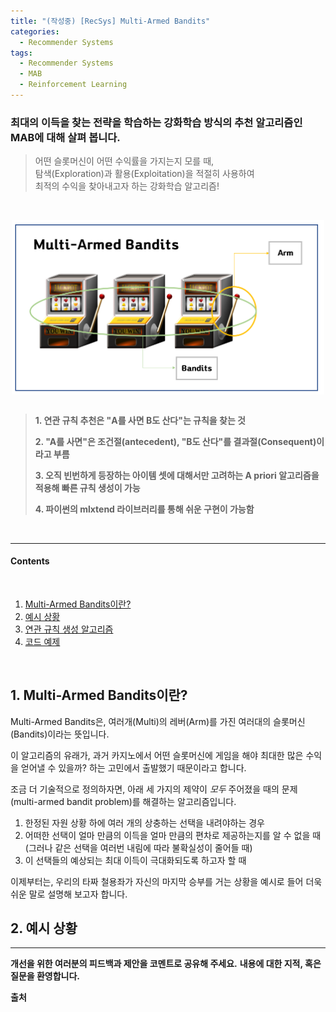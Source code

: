 ```yaml
---
title: "(작성중) [RecSys] Multi-Armed Bandits"
categories:
  - Recommender Systems
tags:
  - Recommender Systems  
  - MAB  
  - Reinforcement Learning  
---
```


### 최대의 이득을 찾는 전략을 학습하는 강화학습 방식의 추천 알고리즘인 MAB에 대해 살펴 봅니다.     


> 어떤 슬롯머신이 어떤 수익률을 가지는지 모를 때,  
> 탐색(Exploration)과 활용(Exploitation)을 적절히 사용하여  
> 최적의 수익을 찾아내고자 하는 강화학습 알고리즘!  

﻿


<center><img src="/assets/materials/recsys/mab/mab_1.png" align="center" alt="drawing" width="500"/></center>   

<br>

>  **1. 연관 규칙 추천은 "A를 사면 B도 산다"는 규칙을 찾는 것**  
>
>  **2. "A를 사면"은 조건절(antecedent), "B도 산다"를 결과절(Consequent)이라고 부름**  
>
>  **3. 오직 빈번하게 등장하는 아이템 셋에 대해서만 고려하는 A priori 알고리즘을 적용해 빠른 규칙 생성이 가능**  
>   
>  **4. 파이썬의 mlxtend 라이브러리를 통해 쉬운 구현이 가능함**  




<br/>

----

#### Contents  

<br/>

1.  [Multi-Armed Bandits이란?](#mab)  
2.  [예시 상황](#story)  
3.  [연관 규칙 생성 알고리즘](#logic)  
3.  [코드 예제](#example)  

<br />



<a id="mab"></a>

## 1. Multi-Armed Bandits이란?  

 Multi-Armed Bandits은, 여러개(Multi)의 레버(Arm)를 가진 여러대의 슬롯머신(Bandits)이라는 뜻입니다.

이 알고리즘의 유래가, 과거 카지노에서 어떤 슬롯머신에 게임을 해야 최대한 많은 수익을 얻어낼 수 있을까? 하는 고민에서 출발했기 때문이라고 합니다.  

조금 더 기술적으로 정의하자면, 아래 세 가지의 제약이 *모두* 주어졌을 때의 문제 (multi-armed bandit problem)를 해결하는 알고리즘입니다.    
1) 한정된 자원 상황 하에 여러 개의 상충하는 선택을 내려야하는 경우  
2) 어떠한 선택이 얼마 만큼의 이득을 얼마 만큼의 편차로 제공하는지를 알 수 없을 때 (그러나 같은 선택을 여러번 내림에 따라 불확실성이 줄어들 때)  
3) 이 선택들의 예상되는 최대 이득이 극대화되도록 하고자 할 때  

이제부터는, 우리의 타짜 철용좌가 자신의 마지막 승부를 거는 상황을 예시로 들어 더욱 쉬운 말로 설명해 보고자 합니다.  





<a id="dataset"></a>

## 2. 예시 상황  







----------------


**개선을 위한 여러분의 피드백과 제안을 코멘트로 공유해 주세요.**
**내용에 대한 지적, 혹은 질문을 환영합니다.**  


**출처**  
